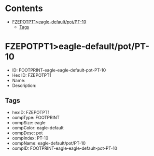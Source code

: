 



Contents
========

* [FZEPOTPT1>eagle-default/pot/PT-10](#fzepotpt1eagle-defaultpotpt-10)
	* [Tags](#tags)

# FZEPOTPT1>eagle-default/pot/PT-10

- ID: FOOTPRINT-eagle-eagle-default-pot-PT-10
- Hex ID: FZEPOTPT1
- Name: 
- Description: 

## Tags

- hexID: FZEPOTPT1
- oompType: FOOTPRINT
- oompSize: eagle
- oompColor: eagle-default
- oompDesc: pot
- oompIndex: PT-10
- oompName: eagle-default/pot/PT-10
- oompID: FOOTPRINT-eagle-eagle-default-pot-PT-10

